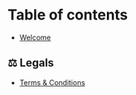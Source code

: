 # Table of contents

* [Welcome](README.md)

## ⚖️ Legals

* [Terms & Conditions](legals/terms-and-conditions.md)
